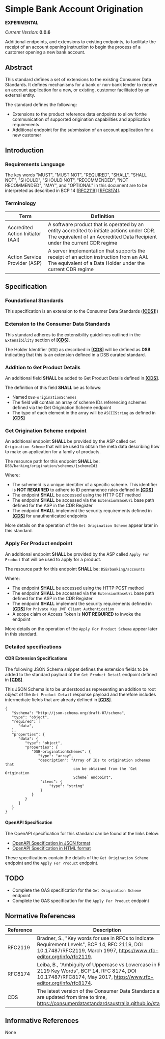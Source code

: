 # Simple Bank Account Origination

**EXPERIMENTAL**

*Current Version:* **0.0.6**

Additional endpoints, and extensions to existing endpoints, to facilitate the receipt of an account opening instruction to begin the process of a customer opening a new bank account.

## Abstract

This standard defines a set of extensions to the existing Consumer Data Standards.  It defines mechanisms for a bank or non-bank lender to receive an account application for a new, or existing, customer facilitated by an external entity.

The standard defines the following:

- Extensions to the product reference data endpoints to allow forthe communication of supported origination capabilities and application requirements
- Additional endpoint for the submission of an account application for a new customer


## Introduction

### Requirements Language

The key words "MUST", "MUST NOT", "REQUIRED", "SHALL", "SHALL NOT", "SHOULD", "SHOULD NOT", "RECOMMENDED", "NOT RECOMMENDED", "MAY", and "OPTIONAL" in this document are to be interpreted as described in BCP 14 [[RFC2119](#normative-rfc2119)] [[RFC8174](#normative-rfc8174)].

### Terminology

| Term | Definition |
|-|-|
| Accredited Action Initiator (AAI) | A software product that is operated by an entity accredited to initiate actions under CDR.  The equivalent of an Accredited Data Recipient under the current CDR regime |
| Action Service Provider (ASP) | A server implementation that supports the receipt of an action instruction from an AAI.  The equivalent of a Data Holder under the current CDR regime |

## Specification

### Foundational Standards

This specification is an extension to the Consumer Data Standards ([**[CDS]**](#normative-cds)))

### Extension to the Consumer Data Standards

This standard adheres to the extensibility guidelines outlined in the `Extensibility` section of [**[CDS]**](#normative-cds).

The Holder Identifier (`HID`) as described in [**[CDS]**](#normative-cds) will be defined as **DSB** indicating that this is an extension defined in a DSB curated standard.

### Addition to Get Product Details

An additional field **SHALL** be added to Get Product Details defined in [**[CDS]**](#normative-cds).

The definition of this field **SHALL** be as follows:

* Named `DSB-originationSchemes`
* The field will contain an array of scheme IDs referencing schemes defined via the Get Origination Scheme endpoint
* The type of each element in the array will be `ASCIIString` as defined in [**[CDS]**](#normative-cds)

### Get Origination Scheme endpoint

An additional endpoint **SHALL** be provided by the ASP called `Get Origination Scheme` that will be used to obtain the meta data describing how to make an application for a family of products.

The resource path for this endpoint **SHALL** be: `DSB/banking/origination/schemes/{schemeId}`

Where:
* The schemeId is a unique identifier of a specific scheme.  This identifier is **NOT REQUIRED** to adhere to ID permanence rules defined in [**[CDS]**](#normative-cds)
* The endpoint **SHALL** be accessed using the HTTP GET method
* The endpoint **SHALL** be accessed via the `ExtensionBaseUri` base path defined for the ASP in the CDR Register
* The endpoint **SHALL** implement the security requirements defined in [**[CDS]**](#normative-cds) for unauthenticated endpoints

More details on the operation of the `Get Origination Scheme` appear later in this standard.

### Apply For Product endpoint

An additional endpoint **SHALL** be provided by the ASP called `Apply For Product` that will be used to apply for a product.

The resource path for this endpoint **SHALL** be: `DSB/banking/accounts`

Where:
* The endpoint **SHALL** be accessed using the HTTP POST method
* The endpoint **SHALL** be accessed via the `ExtensionBaseUri` base path defined for the ASP in the CDR Register
* The endpoint **SHALL** implement the security requirements defined in [**[CDS]**](#normative-cds) for `Private Key JWT Client Authentication`
* A scope claim or Access Token is **NOT REQUIRED** to invoke the endpoint

More details on the operation of the `Apply For Product Scheme` appear later in this standard.

### Detailed specifications

#### CDR Extension Specifications

The following JSON Schema snippet defines the extension fields to be added to the standard payload of the `Get Product Detail` endpoint defined in [**[CDS]**](#normative-cds).

This JSON Schema is to be understood as representing an addition to root object of the `Get Product Detail` response payload and therefore includes intermediate fields that are already defined in [**[CDS]**](#normative-cds).

```
{
   "$schema": "http://json-schema.org/draft-07/schema",
   "type": "object",
   "required": [
      "data",
   ],
   "properties": {
      "data": {
         "type": "object",
         "properties": {
            "DSB-originationSchemes": {
               "type": "array",
               "description": "Array of IDs to origination schemes that
                               can be obtained from the `Get Origination
                               Scheme` endpoint",
                "items": {
                    "type": "string"
                }
            }
         }
      }
   }
}
```

#### OpenAPI Specification

The OpenAPI specification for this standard can be found at the links below:

* [OpenAPI Specification in JSON format](../Support_Files/Simple-Bank-Account-Origination.json)
* [OpenAPI Specification in HTML format](../Support_Files/Simple-Bank-Account-Origination-OAS.html)

These specifications contain the details of the `Get Origination Scheme` endpoint and the `Apply For Product` endpoint.

## TODO

* Complete the OAS specification for the `Get Origination Scheme` endpoint
* Complete the OAS specification for the `Apply For Product` endpoint


## Normative References

| Reference | Description |
|-|-|
| RFC2119 <a id="normative-rfc2119"/> | Bradner, S., "Key words for use in RFCs to Indicate Requirement Levels", BCP 14, RFC 2119, DOI 10.17487/RFC2119, March 1997, https://www.rfc-editor.org/info/rfc2119. |
| RFC8174 <a id="normative-rfc8174"/> | Leiba, B., "Ambiguity of Uppercase vs Lowercase in RFC 2119 Key Words", BCP 14, RFC 8174, DOI 10.17487/RFC8174, May 2017, https://www.rfc-editor.org/info/rfc8174. |
| CDS <a id="normative-cds"/> | The latest version of the Consumer Data Standards as they are updated from time to time, https://consumerdatastandardsaustralia.github.io/standards. |


## Informative References

None